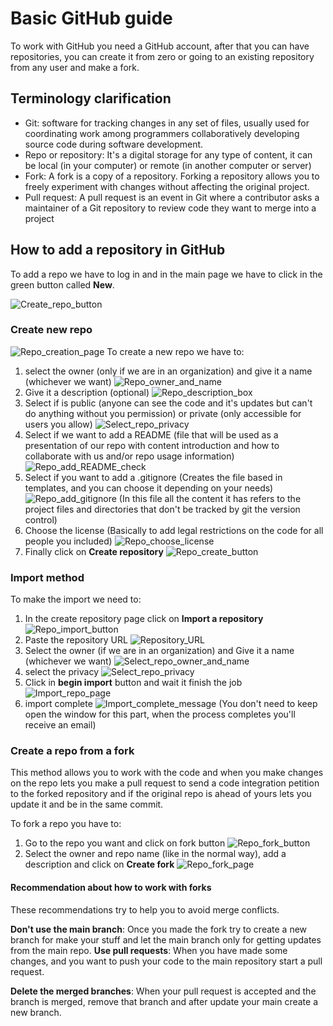 # Basic GitHub guide

To work with GitHub you need a GitHub account, after that you can have repositories, you can create it from zero
or going to an existing repository from any user and make a fork.

## Terminology clarification

- Git: software for tracking changes in any set of files, usually used for coordinating work among programmers collaboratively developing source code during software development.
- Repo or repository: It's a digital storage for any type of content, it can be local (in your computer) or remote (in another computer or server)
- Fork: A fork is a copy of a repository. Forking a repository allows you to freely experiment with changes without affecting the original project.
- Pull request: A pull request is an event in Git where a contributor asks a maintainer of a Git repository to review code they want to merge into a project

## How to add a repository in GitHub

To add a repo we have to log in and in the main
page we have to click in the green button called __New__.

![Create_repo_button](img/create_repo_button.png)

### Create new repo

![Repo_creation_page](./img/Repo_creation_page.png)
To create a new repo we have to:

1. select the owner (only if we are in an organization) and give it a name (whichever we want)
![Repo_owner_and_name](./img/Repo_owner_name.png)
2. Give it a description (optional)
![Repo_description_box](./img/Repo_description_box.png)
3. Select if is public (anyone can see the code and it's updates but can't do anything without you permission) or private (only accessible for users you allow)
![Select_repo_privacy](./img/Repo_privacy.png)
4. Select if we want to add a README (file that will be used as a presentation of our repo with content introduction and how to collaborate with us and/or repo usage information)
![Repo_add_README_check](./img/Repo_add_readme_check.png)
5. Select if you want to add a .gitignore (Creates the file based in templates, and you can choose it depending on your needs)
![Repo_add_gitignore](./img/Repo_add_gitignore.png)
(In this file all the content it has refers to the project files and directories that don't be tracked by git the version control)
6. Choose the license (Basically to add legal restrictions on the code for all people you included)
![Repo_choose_license](./img/Repo_choose_license.png)
7. Finally click on __Create repository__
![Repo_create_button](./img/Repo_create_button.png)

### Import method

To make the import we need to:

1. In the create repository page click on __Import a repository__
![Repo_import_button](./img/Repo_import_button.png)
2. Paste the repository URL
![Repository_URL](./img/Repo_URL_box.png)
3. Select the owner (if we are in an organization) and Give it a name (whichever we want)
![Select_repo_owner_and_name](./img/Repo_owner_name.png)
4. select the privacy
![Select_repo_privacy](./img/Repo_privacy.png)
5. Click in __begin import__ button and wait it finish the job
![Import_repo_page](./img/Import_repo_page.png)
6. import complete
![Import_complete_message](./img/Import_complete.png)
(You don't need to keep open the window for this part, when the process completes you'll receive an email)

### Create a repo from a fork

This method allows you to work with the code and when you make changes on the repo lets you make a pull request to send
a code integration petition to the forked repository and if the original repo is ahead of yours lets you update it and be in the same commit.

To fork a repo you have to:

1. Go to the repo you want and click on fork button
![Repo_fork_button](./img/Fork_button.png)
2. Select the owner and repo name (like in the normal way), add a description and click on __Create fork__
![Repo_fork_page](./img/Fork_page.png)

#### Recommendation about how to work with forks

These recommendations try to help you to avoid merge conflicts.

__Don't use the main branch__: Once you made the fork try to create a new branch for make your stuff and let the main branch only for getting updates from the main repo.
__Use pull requests__: When you have made some changes, and you want to push your code to the main repository start a pull request.

__Delete the merged branches__: When your pull request is accepted and the branch is merged, remove that branch and after update your main create a new branch.
